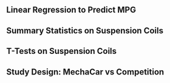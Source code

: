 ## Linear Regression to Predict MPG



## Summary Statistics on Suspension Coils


## T-Tests on Suspension Coils


## Study Design: MechaCar vs Competition